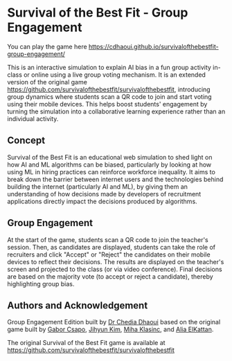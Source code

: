 # Survival of the Best Fit - Group Engagement

You can play the game here https://cdhaoui.github.io/survivalofthebestfit-group-engagement/

This is an interactive simulation to explain AI bias in a fun group activity in-class or online using a live group voting mechanism.
It is an extended version of the original game https://github.com/survivalofthebestfit/survivalofthebestfit, introducing group dynamics where students scan a QR code to join and start voting using their mobile devices.
This helps boost students' engagement by turning the simulation into a collaborative learning experience rather than an individual activity.

## Concept
Survival of the Best Fit is an educational web simulation to shed light on how AI and ML algorithms can be biased, particularly by looking at how using ML in hiring practices can reinforce workforce inequality. It aims to break down the barrier between internet users and the technologies behind building the internet (particularly AI and ML), by giving them an understanding of how decisions made by developers of recruitment applications directly impact the decisions produced by algorithms.

## Group Engagement
At the start of the game, students scan a QR code to join the teacher's session. Then, as candidates are displayed, students can take the role of recruiters and click "Accept" or "Reject" the candidates on their mobile devices to reflect their decisions. The results are displayed on the teacher's screen and projected to the class (or via video conference). Final decisions are based on the majority vote (to accept or reject a candidate), thereby highlighting group bias.

## Authors and Acknowledgement
Group Engagement Edition built by [Dr Chedia Dhaoui](https://www.unsw.edu.au/staff/chedia-dhaoui) based on the original game built by [Gabor Csapo](http://gaborcsapo.com/), [Jihyun Kim](https://www.linkedin.com/in/kimjihyun/), [Miha Klasinc](https://www.mklasinc.com/), and [Alia ElKattan](https://aliaelkattan.com/).

The original Survival of the Best Fit game is available at https://github.com/survivalofthebestfit/survivalofthebestfit
